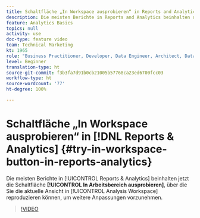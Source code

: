 ```yaml
---
title: Schaltfläche „In Workspace ausprobieren“ in Reports and Analytics
description: Die meisten Berichte in Reports and Analytics beinhalten die Schaltfläche „In Arbeitsbereich ausprobieren“, über die Sie die aktuelle Ansicht in Analysis Workspace reproduzieren können, um weitere Anpassungen vorzunehmen.
feature: Analytics Basics
topics: null
activity: use
doc-type: feature video
team: Technical Marketing
kt: 1965
role: "Business Practitioner, Developer, Data Engineer, Architect, Data Architect, Administrator, Leader"
level: Beginner
translation-type: ht
source-git-commit: f3b3fa7d91b0cb21005b57768ca23ed6700fcc03
workflow-type: ht
source-wordcount: '77'
ht-degree: 100%

---
```



# Schaltfläche „In Workspace ausprobieren“ in [!DNL Reports & Analytics] {#try-in-workspace-button-in-reports-analytics}

Die meisten Berichte in [!UICONTROL Reports &amp; Analytics] beinhalten jetzt die Schaltfläche **[!UICONTROL In Arbeitsbereich ausprobieren]**, über die Sie die aktuelle Ansicht in [!UICONTROL Analysis Workspace] reproduzieren können, um weitere Anpassungen vorzunehmen.

>[!VIDEO](https://video.tv.adobe.com/v/23959/?quality=12)
